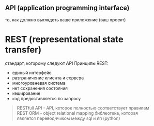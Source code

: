 ## API (application programming interface)

то, как должно выглядеть ваше приложение (ваш проект)


#  REST (representational state transfer)
стандарт, которому следуют API
Принципы REST:
* единый интерфейс
* разграничение клиента и сервера
* многоуровневая система
* нет сохранения состояния
* кеширование
* код предоставляется по запросу


> RESTfull API - API, которое полностью соответствует правилам REST
> ORM - object relational mapping библеотека, которая является переводччиком между sql и яп (python)
